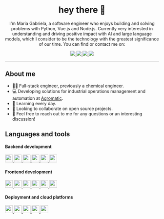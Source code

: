 <div align="center">
  <h1>hey there 👋</h1>
  <p>I'm Maria Gabriela, a software engineer who enjoys building and solving problems with Python, Vue.js and Node.js. Currently very interested in understanding and driving positive impact with AI and large language models, which I consider to be the technology with the greatest significance of our time. You can find or contact me on:</p>

  <a href="https://www.linkedin.com/in/maria-gabriela-guarecuco">
    <img src="https://img.shields.io/badge/LinkedIn-0077B5?style=for-the-badge&logo=linkedin&logoColor=white" />
  </a>
  <a href="https://twitter.com/magabrielagc">
    <img src="https://img.shields.io/badge/twitter-%231DA1F2.svg?&style=for-the-badge&logo=twitter&logoColor=white" />
  </a>
  <a href="mailto:mgabriela.guarecuco@gmail.com">
    <img src="https://img.shields.io/badge/Gmail-D14836?style=for-the-badge&logo=gmail&logoColor=white" />
  </a>
  <a href="https://gitlab.com/mgabriela.guarecuco">
    <img src="https://img.shields.io/badge/GitLab-330F63?style=for-the-badge&logo=gitlab&logoColor=white" />
  </a>
</div>

<hr>

## About me

- 👩‍🔬 Full-stack engineer, previously a chemical engineer.
- 💻 Developing solutions for industrial operations management and automation at <a href="https://agromatic.com.ve" target="_blank">Agromatic</a>.
- 🌱 Learning every day.
- 🔭 Looking to collaborate on open source projects.
- 📩 Feel free to reach out to me for any questions or an interesting discussion!

## Languages and tools

#### Backend development

<a href="https://www.python.org/">
  <img src="https://img.shields.io/badge/python-3670A0?style=for-the-badge&logo=python&logoColor=ffdd54" height="25" />
</a>
<a href="https://fastapi.tiangolo.com">
  <img src="https://img.shields.io/badge/FastAPI-009485.svg?logo=fastapi&logoColor=white" height="25" />
</a>
<a href="https://nestjs.com">
  <img src="https://img.shields.io/badge/-NestJs-ea2845?style=flat-square&logo=nestjs&logoColor=white" height="25" />
</a>
<a href="https://www.ruby-lang.org/en">
  <img src="https://img.shields.io/badge/Ruby-CC342D?style=for-the-badge&logo=ruby&logoColor=white" height="25" />
</a>
<a href="https://rubyonrails.org">
  <img src="https://img.shields.io/badge/Ruby_on_Rails-CC0000?style=for-the-badge&logo=ruby-on-rails&logoColor=white" height="25" />
</a>
<a href="https://www.postgresql.org">
  <img src="https://img.shields.io/badge/PostgreSQL-316192?style=for-the-badge&logo=postgresql&logoColor=white" height="25" />
</a>

#### Frontend development

<a href="#">
  <img src="https://img.shields.io/badge/JavaScript-F7DF1E?style=for-the-badge&logo=javascript&logoColor=black" height="25" />
</a>
<a href="https://vuejs.org">
  <img src="https://img.shields.io/badge/Vue.js-35495E?style=for-the-badge&logo=vuedotjs&logoColor=4FC08D" height="25" />
</a>
<a href="https://nuxtjs.org">
  <img src="https://img.shields.io/badge/Nuxt-002E3B?logo=nuxt&logoColor=#00DC82" height="25" />
</a>
<a href="https://quasar.dev">
  <img src="https://img.shields.io/badge/Quasar-1976D2?style=for-the-badge&logo=quasar&logoColor=white" height="25" />
</a>
<a href="https://tailwindcss.com">
  <img src="https://img.shields.io/badge/Tailwind_CSS-grey?style=for-the-badge&logo=tailwind-css&logoColor=38B2AC" height="25" />
</a>
<a href="https://www.adobe.com/products/xd.html">
  <img src="https://img.shields.io/badge/Adobe%20XD-470137?style=for-the-badge&logo=Adobe%20XD&logoColor=#FF61F6" height="25" />
</a>

#### Deployment and cloud platforms

<a href="https://www.nginx.com">
  <img src="https://img.shields.io/badge/Nginx-009639?style=for-the-badge&logo=nginx&logoColor=white" height="25" />
</a>
<a href="https://www.docker.com">
  <img src="https://img.shields.io/badge/Docker-2496ED?logo=docker&logoColor=fff" height="25" />
</a>
<a href="https://www.digitalocean.com">
  <img src="https://img.shields.io/badge/Digital_Ocean-0080FF?style=for-the-badge&logo=DigitalOcean&logoColor=white" height="25" />
</a>
<a href="https://www.netlify.com">
  <img src="https://img.shields.io/badge/Netlify-00C7B7?style=for-the-badge&logo=netlify&logoColor=white" height="25" />
</a>
<a href="https://www.cloudflare.com">
  <img src="https://img.shields.io/badge/Cloudflare-F38020?logo=Cloudflare&logoColor=white" height="25" />
</a>

<!-- >
## Github analytics

<div align="center">
  <a href="https://github.com/Katsari">
    <img height="170em" src="https://github-readme-stats.vercel.app/api?username=Katsari&count_private=true&show_icons=true&theme=buefy"/>
    <img height="170em" src="https://github-readme-stats.vercel.app/api/top-langs/?username=Katsari&layout=compact&hide=php&langs_count=6&theme=buefy"/>
  </a>
</div>
-->
